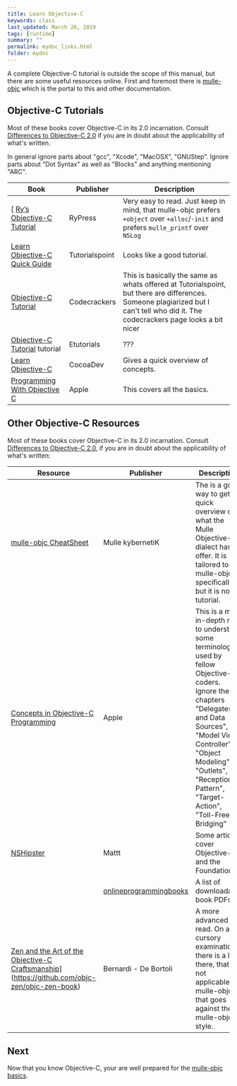 ```yaml
---
title: Learn Objective-C
keywords: class
last_updated: March 26, 2019
tags: [runtime]
summary: ""
permalink: mydoc_links.html
folder: mydoc
---
```


A complete Objective-C tutorial is outside the scope of this manual, but
there are some useful resources online. First and foremost there is
[mulle-objc](//mulle-objc.github.io) which is the portal to this and other
documentation.

## Objective-C Tutorials

Most of these books cover Objective-C in its 2.0 incarnation. Consult
[Differences to Objective-C 2.0](differences.html) if you are in doubt about the applicability of what's written.

In general ignore parts about "gcc", "Xcode", "MacOSX", "GNUStep". Ignore parts about "Dot Syntax" as well as "Blocks" and anything mentioning "ARC".


|  Book   | Publisher | Description
|---------|-----------|-----------------
[ [Ry’s Objective-C Tutorial](https://fullonrager.github.io/rys-objective-c-tutorial-archive/introduction.html) | RyPress | Very easy to read. Just keep in mind, that mulle-objc prefers `+object` over `+alloc`/`-init` and prefers `mulle_printf` over `NSLog`
| [Learn Objective-C Quick Guide](https://www.tutorialspoint.com/objective_c/objective_c_quick_guide.htm) | Tutorialspoint | Looks like a good tutorial.
| [Objective-C Tutorial](https://codescracker.com/objective-c/index.htm)  |  Codecrackers | This is basically the same as whats offered at Tutorialspoint, but there are differences. Someone plagiarized but I can't tell who did it. The codecrackers page looks a bit nicer
| [Objective-C Tutorial](https://etutorials.org/Programming/Cocoa/Part+I+Introducing+Cocoa/Chapter+1.+Objective-C/) tutorial | Etutorials | ???
| [Learn Objective-C](https://www.cocoadevcentral.com/d/learn_objectivec) |  CocoaDev | Gives a quick overview of concepts.
| [Programming With Objective C](https://developer.apple.com/library/archive/documentation/Cocoa/Conceptual/ProgrammingWithObjectiveC/Introduction/Introduction.html) | Apple | This covers all the basics.

## Other Objective-C Resources

Most of these books cover Objective-C in its 2.0 incarnation. Consult
[Differences to Objective-C 2.0](differences.html),
if you are in doubt about the applicability of what's written:

|  Resource   | Publisher | Description
|-------------|-----------|-----------------
| [mulle-objc CheatSheet](//github.com/mulle-objc/Objective-C-CheatSheet) | Mulle kybernetiK | The is a good way to get a quick overview of what the Mulle Objective-C dialect has to offer. It is tailored to mulle-objc specifically, but it is no tutorial.
| [Concepts in Objective-C Programming](https://developer.apple.com/library/archive/documentation/General/Conceptual/CocoaEncyclopedia/Introduction/Introduction.html) | Apple | This is a more in-depth read to understand some terminology used by fellow Objective-C coders. Ignore the chapters "Delegates and Data Sources", "Model View Controller", "Object Modeling", "Outlets", "Receptionist Pattern", "Target-Action", "Toll-Free Bridging"
| [NSHipster](https://nshipster.com/) | Mattt | Some articles cover Objective-C and the Foundation
| &nbsp; | [onlineprogrammingbooks](https://www.onlineprogrammingbooks.com/objective-c/) | A list of downloadable book PDFs.
| [Zen and the Art of the Objective-C Craftsmanship](https://github.com/objc-zen/objc-zen-book)](https://github.com/objc-zen/objc-zen-book) | Bernardi - De Bortoli | A more advanced read. On a cursory examination, there is a lot there, that's not applicable to mulle-objc or that goes against the mulle-objc style.



## Next

Now that you know Objective-C, your are well prepared for the [mulle-objc basics](mydoc_basics.html).
